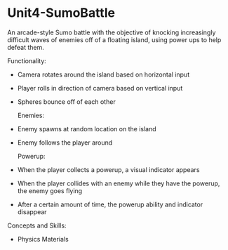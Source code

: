 # Unit4-SumoBattle
An arcade-style Sumo battle with the objective of knocking increasingly difficult waves of enemies off of a floating island, using power ups to help defeat them.

Functionality:

* Camera rotates around the island based on horizontal input
* Player rolls in direction of camera based on vertical input

* Spheres bounce off of each other
  
  Enemies:
* Enemy spawns at random location on the island
* Enemy follows the player around
  
  Powerup:
* When the player collects a powerup, a visual indicator appears
* When the player collides with an enemy while they have the powerup, the enemy goes flying
* After a certain amount of time, the powerup ability and indicator disappear

Concepts and Skills:
* Physics Materials
